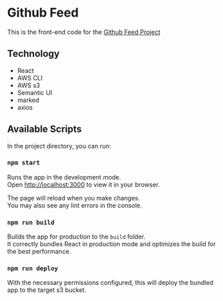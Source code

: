# Github Feed

This is the front-end code for the [Github Feed Project](https://ghfeed.jordanholt.dev)

## Technology

- React
- AWS CLI
- AWS s3
- Semantic UI
- marked
- axios

## Available Scripts

In the project directory, you can run:

### `npm start`

Runs the app in the development mode.\
Open [http://localhost:3000](http://localhost:3000) to view it in your browser.

The page will reload when you make changes.\
You may also see any lint errors in the console.

### `npm run build`

Builds the app for production to the `build` folder.\
It correctly bundles React in production mode and optimizes the build for the best performance.

### `npm run deploy`

With the necessary permissions configured, this will deploy the bundled app to the target s3 bucket.


